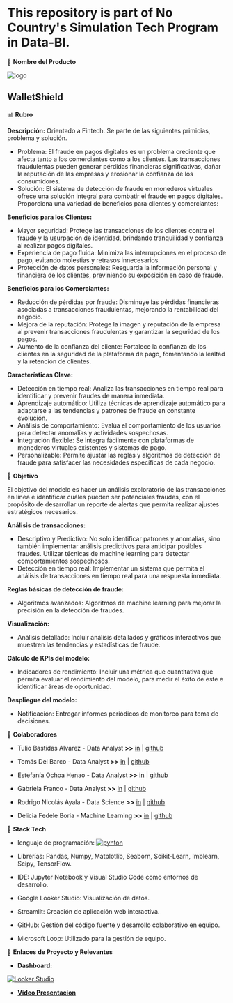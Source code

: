 # This repository is part of No Country's Simulation Tech Program in Data-BI.

💎 **Nombre del Producto**

![logo](https://github.com/tuliobast/c18-80-t-data-bi/blob/bce473aad9ef225737fb7397cb829494f7ffeab1/WS.png)

## WalletShield

📊 **Rubro**


**Descripción:** Orientado a Fintech. Se parte de las siguientes primicias, problema y solución.

- Problema: El fraude en pagos digitales es un problema creciente que afecta tanto a los comerciantes como a los clientes. Las transacciones fraudulentas pueden generar pérdidas financieras significativas, dañar la reputación de las empresas y erosionar la confianza de los consumidores.
- Solución: El sistema de detección de fraude en monederos virtuales ofrece una solución integral para combatir el fraude en pagos digitales. Proporciona una variedad de beneficios para clientes y comerciantes:


**Beneficios para los Clientes:**

- Mayor seguridad: Protege las transacciones de los clientes contra el fraude y la usurpación de identidad, brindando tranquilidad y confianza al realizar pagos digitales.
- Experiencia de pago fluida: Minimiza las interrupciones en el proceso de pago, evitando molestias y retrasos innecesarios.
- Protección de datos personales: Resguarda la información personal y financiera de los clientes, previniendo su exposición en caso de fraude.

**Beneficios para los Comerciantes:**

- Reducción de pérdidas por fraude: Disminuye las pérdidas financieras asociadas a transacciones fraudulentas, mejorando la rentabilidad del negocio.
- Mejora de la reputación: Protege la imagen y reputación de la empresa al prevenir transacciones fraudulentas y garantizar la seguridad de los pagos.
- Aumento de la confianza del cliente: Fortalece la confianza de los clientes en la seguridad de la plataforma de pago, fomentando la lealtad y la retención de clientes.

**Características Clave:**

- Detección en tiempo real: Analiza las transacciones en tiempo real para identificar y prevenir fraudes de manera inmediata.
- Aprendizaje automático: Utiliza técnicas de aprendizaje automático para adaptarse a las tendencias y patrones de fraude en constante evolución.
- Análisis de comportamiento: Evalúa el comportamiento de los usuarios para detectar anomalías y actividades sospechosas.
- Integración flexible: Se integra fácilmente con plataformas de monederos virtuales existentes y sistemas de pago.
- Personalizable: Permite ajustar las reglas y algoritmos de detección de fraude para satisfacer las necesidades específicas de cada negocio.


🎯 **Objetivo**


El objetivo del modelo es hacer un análisis exploratorio de las transacciones en línea e identificar cuáles pueden ser potenciales fraudes, con el propósito de desarrollar un reporte de alertas que permita realizar ajustes estratégicos necesarios.

**Análisis de transacciones:**

- Descriptivo y Predictivo: No solo identificar patrones y anomalías, sino también implementar análisis predictivos para anticipar posibles fraudes. Utilizar técnicas de machine learning para detectar comportamientos sospechosos.
- Detección en tiempo real: Implementar un sistema que permita el análisis de transacciones en tiempo real para una respuesta inmediata.

**Reglas básicas de detección de fraude:**

- Algoritmos avanzados: Algoritmos de machine learning para mejorar la precisión en la detección de fraudes.

**Visualización:**

- Análisis detallado: Incluir análisis detallados y gráficos interactivos que muestren las tendencias y estadísticas de fraude.

**Cálculo de KPIs del modelo:**

- Indicadores de rendimiento: Incluir una métrica que cuantitativa que permita evaluar el rendimiento del modelo, para medir el éxito de este e identificar áreas de oportunidad.

**Despliegue del modelo:**

- Notificación: Entregar informes periódicos de monitoreo para toma de decisiones.


🧩 **Colaboradores**


- Tulio Bastidas Alvarez - Data Analyst **>>** [in](https://www.linkedin.com/in/tulio-bastidas-alvarez/) | [github](https://github.com/tuliobast/)

- Tomás Del Barco - Data Analyst **>>**  [in](https://www.linkedin.com/in/tomás-del-barco-b74337229/) | [github](https://github.com/tDelbarco/)

- Estefanía Ochoa Henao - Data Analyst **>>** [in](https://www.linkedin.com/in/estefania-ochoa-henao/) | [github](https://github.com/Estefa8a/)

- Gabriela Franco - Data Analyst **>>** [in](https://www.linkedin.com/in/gabyfranco/) | [github](https://github.com/gabyfrancom/)

- Rodrigo Nicolás Ayala - Data Science **>>** [in](https://www.linkedin.com/in/arodrigonicolas/) | [github](https://github.com/RodriNico2206/)

- Delicia Fedele Boria - Machine Learning **>>** [in](https://www.linkedin.com/in/deliciafedeleboria/) | [github](https://github.com/defedeleboria/)


🤖 **Stack Tech**

- lenguaje de programación: [![pyhton](https://camo.githubusercontent.com/1518666201c8733ac9ac29e685fbbbca54f7e2cf51cde0ab155ac05e53af59f4/68747470733a2f2f696d672e736869656c64732e696f2f62616467652f507974686f6e2d332e31302b2d79656c6c6f773f7374796c653d666f722d7468652d6261646765266c6f676f3d707974686f6e266c6f676f436f6c6f723d7768697465266c6162656c436f6c6f723d313031303130 "python")](https://www.python.org/)
  
- Librerías: Pandas, Numpy, Matplotlib, Seaborn, Scikit-Learn, Imblearn, Scipy, TensorFlow.
  
- IDE: Jupyter Notebook y Visual Studio Code como entornos de desarrollo.
  
- Google Looker Studio: Visualización de datos.
  
- Streamlit: Creación de aplicación web interactiva.
  
- GitHub: Gestión del código fuente y desarrollo colaborativo en equipo.
  
- Microsoft Loop: Utilizado para la gestión de equipo.

🔗 **Enlaces de Proyecto y Relevantes**

- **Dashboard:**
  
 [![Looker Studio](https://agenciaseo.eu/wp-content/uploads/2023/09/logo-looker-studio.jpg "Looker Studio")](https://lookerstudio.google.com/u/0/reporting/b78bfac4-b284-4ac3-b22c-e1086978fc2e/page/p_nu82h9i7hd?s=lz3KD2H-o48)
 
- **[Video Presentacion](https://ai.invideo.io/watch/eJ0_n8hHvSy)**  
